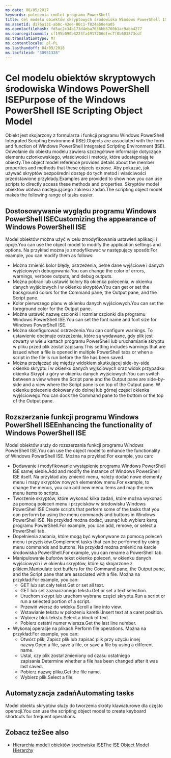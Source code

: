 ```yaml
---
ms.date: 06/05/2017
keywords: polecenia cmdlet programu PowerShell
title: Cel modelu obiektów skryptowych środowiska Windows PowerShell ISE
ms.assetid: d176a131-ab0c-43ee-80c1-f824ab8e4a05
ms.openlocfilehash: fd5ac2c34b173d4eba7636bb5760b1ac9abb4277
ms.sourcegitcommit: cf195b090b3223fa4917206dfec7f0b603873cdf
ms.translationtype: MT
ms.contentlocale: pl-PL
ms.lasthandoff: 04/09/2018
ms.locfileid: "30951328"
---
```

# <a name="purpose-of-the-windows-powershell-ise-scripting-object-model"></a><span data-ttu-id="97e9f-103">Cel modelu obiektów skryptowych środowiska Windows PowerShell ISE</span><span class="sxs-lookup"><span data-stu-id="97e9f-103">Purpose of the Windows PowerShell ISE Scripting Object Model</span></span>

<span data-ttu-id="97e9f-104">Obiekt jest skojarzony z formularza i funkcji programu Windows PowerShell Integrated Scripting Environment (ISE).</span><span class="sxs-lookup"><span data-stu-id="97e9f-104">Objects are associated with the form and function of Windows PowerShell Integrated Scripting Environment (ISE).</span></span> <span data-ttu-id="97e9f-105">Odwołanie do obiektu modelu zawiera szczegółowe informacje dotyczące elementu członkowskiego, właściwości i metody, które udostępniają te obiekty.</span><span class="sxs-lookup"><span data-stu-id="97e9f-105">The object model reference provides details about the member properties and methods that these objects expose.</span></span> <span data-ttu-id="97e9f-106">Aby pokazać, jak używać skryptów bezpośredni dostęp do tych metod i właściwości przedstawione przykłady.</span><span class="sxs-lookup"><span data-stu-id="97e9f-106">Examples are provided to show how you can use scripts to directly access these methods and properties.</span></span> <span data-ttu-id="97e9f-107">Skryptów model obiektów ułatwia następującego zakresu zadań.</span><span class="sxs-lookup"><span data-stu-id="97e9f-107">The scripting object model makes the following range of tasks easier.</span></span>

## <a name="customizing-the-appearance-of-windows-powershell-ise"></a><span data-ttu-id="97e9f-108">Dostosowywanie wyglądu programu Windows PowerShell ISE</span><span class="sxs-lookup"><span data-stu-id="97e9f-108">Customizing the appearance of Windows PowerShell ISE</span></span>

<span data-ttu-id="97e9f-109">Model obiektów można użyć w celu zmodyfikowania ustawień aplikacji i opcje.</span><span class="sxs-lookup"><span data-stu-id="97e9f-109">You can use the object model to modify the application settings and options.</span></span> <span data-ttu-id="97e9f-110">Na przykład można je zmodyfikować w następujący sposób:</span><span class="sxs-lookup"><span data-stu-id="97e9f-110">For example, you can modify them as follows:</span></span>

- <span data-ttu-id="97e9f-111">Można zmienić kolor błędy, ostrzeżenia, pełne dane wyjściowe i danych wyjściowych debugowania.</span><span class="sxs-lookup"><span data-stu-id="97e9f-111">You can change the color of errors, warnings, verbose outputs, and debug outputs.</span></span>
- <span data-ttu-id="97e9f-112">Można pobrać lub ustawić kolory tła okienka polecenia, w okienku danych wyjściowych i w okienku skryptów.</span><span class="sxs-lookup"><span data-stu-id="97e9f-112">You can get or set the background colors for the Command pane, the Output pane, and the Script pane.</span></span>
- <span data-ttu-id="97e9f-113">Kolor pierwszego planu w okienku danych wyjściowych.</span><span class="sxs-lookup"><span data-stu-id="97e9f-113">You can set the foreground color for the Output pane.</span></span>
- <span data-ttu-id="97e9f-114">Można ustawić nazwę czcionki i rozmiar czcionki dla programu Windows PowerShell ISE.</span><span class="sxs-lookup"><span data-stu-id="97e9f-114">You can set the font name and font size for Windows PowerShell ISE.</span></span>
- <span data-ttu-id="97e9f-115">Można skonfigurować ostrzeżenia.</span><span class="sxs-lookup"><span data-stu-id="97e9f-115">You can configure warnings.</span></span> <span data-ttu-id="97e9f-116">To ustawienie obejmuje ostrzeżenia, które są wydawane, gdy plik jest otwarty w wielu kartach programu PowerShell lub uruchamianie skryptu w pliku przed plik został zapisany.</span><span class="sxs-lookup"><span data-stu-id="97e9f-116">This setting includes warnings that are issued when a file is opened in multiple PowerShell tabs or when a script in the file is run before the file has been saved.</span></span>
- <span data-ttu-id="97e9f-117">Można przełączać się między widokiem skutkującej side-by-side okienko skryptu i w okienku danych wyjściowych oraz widok przypadku okienka Skrypt u góry w okienku danych wyjściowych.</span><span class="sxs-lookup"><span data-stu-id="97e9f-117">You can switch between a view where the Script pane and the Output pane are side-by-side and a view where the Script pane is on top of the Output pane.</span></span> <span data-ttu-id="97e9f-118">W okienku polecenie dokowany do dolnej lub górnej części okienka wyjściowego.</span><span class="sxs-lookup"><span data-stu-id="97e9f-118">You can dock the Command pane to the bottom or the top of the Output pane.</span></span>

## <a name="enhancing-the-functionality-of-windows-powershell-ise"></a><span data-ttu-id="97e9f-119">Rozszerzanie funkcji programu Windows PowerShell ISE</span><span class="sxs-lookup"><span data-stu-id="97e9f-119">Enhancing the functionality of Windows PowerShell ISE</span></span>

<span data-ttu-id="97e9f-120">Model obiektów służy do rozszerzania funkcji programu Windows PowerShell ISE.</span><span class="sxs-lookup"><span data-stu-id="97e9f-120">You can use the object model to enhance the functionality of Windows PowerShell ISE.</span></span> <span data-ttu-id="97e9f-121">Można na przykład:</span><span class="sxs-lookup"><span data-stu-id="97e9f-121">For example, you can:</span></span>

- <span data-ttu-id="97e9f-122">Dodawanie i modyfikowanie wystąpienie programu Windows PowerShell ISE samej siebie.</span><span class="sxs-lookup"><span data-stu-id="97e9f-122">Add and modify the instance of Windows PowerShell ISE itself.</span></span> <span data-ttu-id="97e9f-123">Na przykład aby zmienić menu, należy dodać nowe elementy menu i mapy skryptów nowych elementów menu.</span><span class="sxs-lookup"><span data-stu-id="97e9f-123">For example, to change the menus, you can add new menu items and map the new menu items to scripts.</span></span>
- <span data-ttu-id="97e9f-124">Tworzenie skryptów, które wykonać kilka zadań, które można wykonać za pomocą poleceń menu i przycisków w środowisku Windows PowerShell ISE.</span><span class="sxs-lookup"><span data-stu-id="97e9f-124">Create scripts that perform some of the tasks that you can perform by using the menu commands and buttons in Windows PowerShell ISE.</span></span> <span data-ttu-id="97e9f-125">Na przykład można dodać, usunąć lub wybierz kartę programu PowerShell.</span><span class="sxs-lookup"><span data-stu-id="97e9f-125">For example, you can add, remove, or select a PowerShell tab.</span></span>
- <span data-ttu-id="97e9f-126">Dopełnienia zadania, które mogą być wykonywane za pomocą poleceń menu i przycisków.</span><span class="sxs-lookup"><span data-stu-id="97e9f-126">Complement tasks that can be performed by using menu commands and buttons.</span></span> <span data-ttu-id="97e9f-127">Na przykład można zmienić na karcie środowiska PowerShell.</span><span class="sxs-lookup"><span data-stu-id="97e9f-127">For example, you can rename a PowerShell tab.</span></span>
- <span data-ttu-id="97e9f-128">Manipulowanie buforów tekst okienko poleceń, w okienku danych wyjściowych i w okienku skryptów, które są skojarzone z plikiem.</span><span class="sxs-lookup"><span data-stu-id="97e9f-128">Manipulate text buffers for the Command pane, the Output pane, and the Script pane that are associated with a file.</span></span> <span data-ttu-id="97e9f-129">Można na przykład:</span><span class="sxs-lookup"><span data-stu-id="97e9f-129">For example, you can:</span></span>
  - <span data-ttu-id="97e9f-130">GET lub set cały tekst.</span><span class="sxs-lookup"><span data-stu-id="97e9f-130">Get or set all text.</span></span>
  - <span data-ttu-id="97e9f-131">GET lub set zaznaczonego tekstu.</span><span class="sxs-lookup"><span data-stu-id="97e9f-131">Get or set a text selection.</span></span>
  - <span data-ttu-id="97e9f-132">Uruchom skrypt lub uruchom wybrane części skryptu.</span><span class="sxs-lookup"><span data-stu-id="97e9f-132">Run a script or run a selected portion of a script.</span></span>
  - <span data-ttu-id="97e9f-133">Przewiń wiersz do widoku.</span><span class="sxs-lookup"><span data-stu-id="97e9f-133">Scroll a line into view.</span></span>
  - <span data-ttu-id="97e9f-134">Wstawianie tekstu w położeniu karetki.</span><span class="sxs-lookup"><span data-stu-id="97e9f-134">Insert text at a caret position.</span></span>
  - <span data-ttu-id="97e9f-135">Wybierz blok tekstu.</span><span class="sxs-lookup"><span data-stu-id="97e9f-135">Select a block of text.</span></span>
  - <span data-ttu-id="97e9f-136">Pobierz ostatni numer wiersza.</span><span class="sxs-lookup"><span data-stu-id="97e9f-136">Get the last line number.</span></span>
- <span data-ttu-id="97e9f-137">Wykonaj operacje na plikach.</span><span class="sxs-lookup"><span data-stu-id="97e9f-137">Perform file operations.</span></span> <span data-ttu-id="97e9f-138">Można na przykład:</span><span class="sxs-lookup"><span data-stu-id="97e9f-138">For example, you can:</span></span>
  - <span data-ttu-id="97e9f-139">Otwórz plik, Zapisz plik lub zapisać plik przy użyciu innej nazwy.</span><span class="sxs-lookup"><span data-stu-id="97e9f-139">Open a file, save a file, or save a file by using a different name.</span></span>
  - <span data-ttu-id="97e9f-140">Ustal, czy plik został zmieniony od czasu ostatniego zapisania.</span><span class="sxs-lookup"><span data-stu-id="97e9f-140">Determine whether a file has been changed after it was last saved.</span></span>
  - <span data-ttu-id="97e9f-141">Pobierz nazwę pliku.</span><span class="sxs-lookup"><span data-stu-id="97e9f-141">Get the file name.</span></span>
  - <span data-ttu-id="97e9f-142">Wybierz plik.</span><span class="sxs-lookup"><span data-stu-id="97e9f-142">Select a file.</span></span>

## <a name="automating-tasks"></a><span data-ttu-id="97e9f-143">Automatyzacja zadań</span><span class="sxs-lookup"><span data-stu-id="97e9f-143">Automating tasks</span></span>

<span data-ttu-id="97e9f-144">Model obiektu skryptów służy do tworzenia skróty klawiaturowe dla często operacji.</span><span class="sxs-lookup"><span data-stu-id="97e9f-144">You can use the scripting object model to create keyboard shortcuts for frequent operations.</span></span>

## <a name="see-also"></a><span data-ttu-id="97e9f-145">Zobacz też</span><span class="sxs-lookup"><span data-stu-id="97e9f-145">See also</span></span>

- [<span data-ttu-id="97e9f-146">Hierarchia modeli obiektów środowiska ISE</span><span class="sxs-lookup"><span data-stu-id="97e9f-146">The ISE Object Model Hierarchy</span></span>](The-ISE-Object-Model-Hierarchy.md)